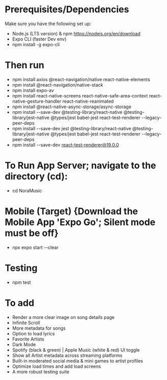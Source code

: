 # Prerequisites/Dependencies
Make sure you have the following set up:
+ Node.js (LTS version) & npm https://nodejs.org/en/download
+ Expo CLI (faster Dev env)
+ npm install -g expo-cli

# Then run
- npm install axios @react-navigation/native react-native-elements
- npm install @react-navigation/native-stack
- npm install expo-av
- npm install react-native-screens react-native-safe-area-context react-native-gesture-handler react-native-reanimated
-  npm install @react-native-async-storage/async-storage
- npm install --save-dev @testing-library/react-native @testing-library/jest-native @types/jest babel-jest react-test-renderer --legacy-peer-deps
- npm install --save-dev jest @testing-library/react-native @testing-library/jest-native @types/jest babel-jest react-test-renderer --legacy-peer-deps
- npm install --save-dev react-test-renderer@19.0.0

# To Run App Server; navigate to the directory (cd):
- cd NoraMusic
# Mobile (Target) {Download the Mobile App 'Expo Go'; Silent mode must be off}
- npx expo start --clear


# Testing
- npm test

# To add 
- Render a more clear image on song details page 
- Infinite Scroll
- More metadata for songs
- Option to load lyrics 
- Favorite Artists
- Dark Mode
- Spotify (black & green) | Apple Music (white & red)
UI toggle 
- Show all Artist metadata across streaming platforms
- Built-in moderated social media & mini games to artist profiles
- Optimize load times and add load screens
- A more robust testing suite
